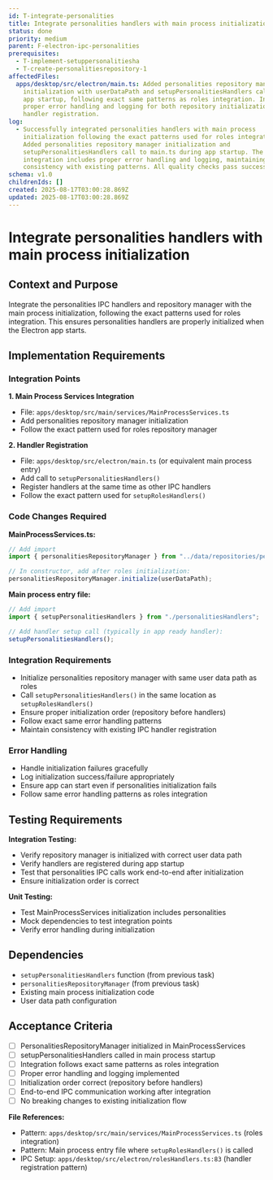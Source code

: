 ```yaml
---
id: T-integrate-personalities
title: Integrate personalities handlers with main process initialization
status: done
priority: medium
parent: F-electron-ipc-personalities
prerequisites:
  - T-implement-setuppersonalitiesha
  - T-create-personalitiesrepository-1
affectedFiles:
  apps/desktop/src/electron/main.ts: Added personalities repository manager
    initialization with userDataPath and setupPersonalitiesHandlers call during
    app startup, following exact same patterns as roles integration. Includes
    proper error handling and logging for both repository initialization and IPC
    handler registration.
log:
  - Successfully integrated personalities handlers with main process
    initialization following the exact patterns used for roles integration.
    Added personalities repository manager initialization and
    setupPersonalitiesHandlers call to main.ts during app startup. The
    integration includes proper error handling and logging, maintaining
    consistency with existing patterns. All quality checks pass successfully.
schema: v1.0
childrenIds: []
created: 2025-08-17T03:00:28.869Z
updated: 2025-08-17T03:00:28.869Z
---
```


# Integrate personalities handlers with main process initialization

## Context and Purpose

Integrate the personalities IPC handlers and repository manager with the main process initialization, following the exact patterns used for roles integration. This ensures personalities handlers are properly initialized when the Electron app starts.

## Implementation Requirements

### Integration Points

**1. Main Process Services Integration**

- File: `apps/desktop/src/main/services/MainProcessServices.ts`
- Add personalities repository manager initialization
- Follow the exact pattern used for roles repository manager

**2. Handler Registration**

- File: `apps/desktop/src/electron/main.ts` (or equivalent main process entry)
- Add call to `setupPersonalitiesHandlers()`
- Register handlers at the same time as other IPC handlers
- Follow the exact pattern used for `setupRolesHandlers()`

### Code Changes Required

**MainProcessServices.ts:**

```typescript
// Add import
import { personalitiesRepositoryManager } from "../data/repositories/personalitiesRepositoryManager";

// In constructor, add after roles initialization:
personalitiesRepositoryManager.initialize(userDataPath);
```

**Main process entry file:**

```typescript
// Add import
import { setupPersonalitiesHandlers } from "./personalitiesHandlers";

// Add handler setup call (typically in app ready handler):
setupPersonalitiesHandlers();
```

### Integration Requirements

- Initialize personalities repository manager with same user data path as roles
- Call `setupPersonalitiesHandlers()` in the same location as `setupRolesHandlers()`
- Ensure proper initialization order (repository before handlers)
- Follow exact same error handling patterns
- Maintain consistency with existing IPC handler registration

### Error Handling

- Handle initialization failures gracefully
- Log initialization success/failure appropriately
- Ensure app can start even if personalities initialization fails
- Follow same error handling patterns as roles integration

## Testing Requirements

**Integration Testing:**

- Verify repository manager is initialized with correct user data path
- Verify handlers are registered during app startup
- Test that personalities IPC calls work end-to-end after initialization
- Ensure initialization order is correct

**Unit Testing:**

- Test MainProcessServices initialization includes personalities
- Mock dependencies to test integration points
- Verify error handling during initialization

## Dependencies

- `setupPersonalitiesHandlers` function (from previous task)
- `personalitiesRepositoryManager` (from previous task)
- Existing main process initialization code
- User data path configuration

## Acceptance Criteria

- [ ] PersonalitiesRepositoryManager initialized in MainProcessServices
- [ ] setupPersonalitiesHandlers called in main process startup
- [ ] Integration follows exact same patterns as roles integration
- [ ] Proper error handling and logging implemented
- [ ] Initialization order correct (repository before handlers)
- [ ] End-to-end IPC communication working after integration
- [ ] No breaking changes to existing initialization flow

**File References:**

- Pattern: `apps/desktop/src/main/services/MainProcessServices.ts` (roles integration)
- Pattern: Main process entry file where `setupRolesHandlers()` is called
- IPC Setup: `apps/desktop/src/electron/rolesHandlers.ts:83` (handler registration pattern)
